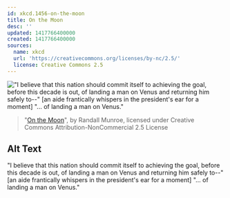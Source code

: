 ```yaml
---
id: xkcd.1456-on-the-moon
title: On the Moon
desc: ''
updated: 1417766400000
created: 1417766400000
sources:
  name: xkcd
  url: 'https://creativecommons.org/licenses/by-nc/2.5/'
  license: Creative Commons 2.5
---
```

!["I believe that this nation should commit itself to achieving the goal, before this decade is out, of landing a man on Venus and returning him safely to--" \[an aide frantically whispers in the president's ear for a moment\] "... of landing a man on Venus."](https://imgs.xkcd.com/comics/on_the_moon.png)
> "[On the Moon](https://xkcd.com/1456/)", by Randall Munroe, licensed under Creative Commons Attribution-NonCommercial 2.5 License

## Alt Text
"I believe that this nation should commit itself to achieving the goal, before this decade is out, of landing a man on Venus and returning him safely to--" \[an aide frantically whispers in the president's ear for a moment\] "... of landing a man on Venus."
